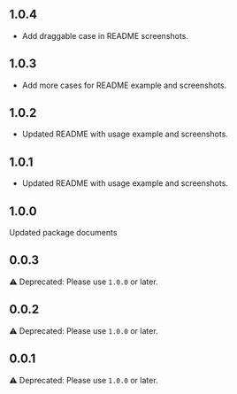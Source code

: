 ## 1.0.4
- Add draggable case in README screenshots.

## 1.0.3
- Add more cases for README example and screenshots.

## 1.0.2
- Updated README with usage example and screenshots.

## 1.0.1
- Updated README with usage example and screenshots.

## 1.0.0
Updated package documents

## 0.0.3
⚠️ Deprecated: Please use `1.0.0` or later.  

## 0.0.2
⚠️ Deprecated: Please use `1.0.0` or later.

## 0.0.1
⚠️ Deprecated: Please use `1.0.0` or later.  